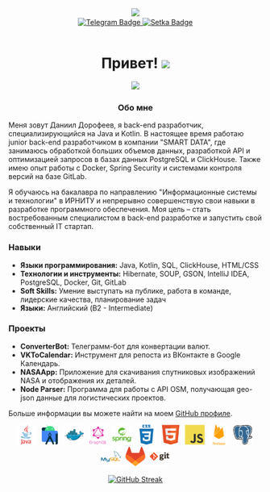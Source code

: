 <div id="header" align="center">
  <img src="https://media.giphy.com/media/M9gbBd9nbDrOTu1Mqx/giphy.gif" width="100"/>
</div>
<div id="badges" align="center">
  <a href="https://t.me/dorofeev_daniil">
    <img src="https://img.shields.io/badge/Telegram-blue?style=for-the-badge&logo=Telegram&logoColor=white" alt="Telegram Badge"/>
  </a>
  <a href="https://set.ki/QYvWi5U">
    <img src="https://img.shields.io/badge/Сетка-purple?style=for-the-badge&logo=site&logoColor=white" alt="Setka Badge"/>
  </a>
</div>
<div align="center">
<img src="https://komarev.com/ghpvc/?username=DorofeeVDaniil1&style=flat-square&color=blue" alt=""/>
  </div>
<h1 align="center">
Привет!  <img src="https://media.giphy.com/media/hvRJCLFzcasrR4ia7z/giphy.gif" width="30px"/>
</h1>

<div align="center">
  <img src="https://media.giphy.com/media/Tz30dcgKE3GCTYpxol/giphy.gif?cid=ecf05e47ffnhu2hr6aculow7h7r6zl1x2io13t0x0v86kg6t&ep=v1_gifs_search&rid=giphy.gif&ct=g"/>
</div>
<h3 align="center">
  Обо мне
</h3>
<div>

<p>Меня зовут Даниил Дорофеев, я back-end разработчик, специализирующийся на Java и Kotlin. В настоящее время работаю junior back-end разработчиком в компании "SMART DATA", где занимаюсь обработкой больших объемов данных, разработкой API и оптимизацией запросов в базах данных PostgreSQL и ClickHouse. Также имею опыт работы с Docker, Spring Security и системами контроля версий на базе GitLab.</p>

<p>Я обучаюсь на бакалавра по направлению "Информационные системы и технологии" в ИРНИТУ и непрерывно совершенствую свои навыки в разработке программного обеспечения. Моя цель – стать востребованным специалистом в back-end разработке и запустить свой собственный IT стартап.</p>

<h3>Навыки</h3>
<ul>
  <li><strong>Языки программирования:</strong> Java, Kotlin, SQL, ClickHouse, HTML/CSS</li>
  <li><strong>Технологии и инструменты:</strong> Hibernate, SOUP, GSON, IntelliJ IDEA, PostgreSQL, Docker, Git, GitLab</li>
  <li><strong>Soft Skills:</strong> Умение выступать на публике, работа в команде, лидерские качества, планирование задач</li>
  <li><strong>Языки:</strong> Английский (B2 - Intermediate)</li>
</ul>

<h3>Проекты</h3>
<ul>
  <li><strong>ConverterBot:</strong> Телеграмм-бот для конвертации валют.</li>
  <li><strong>VKToCalendar:</strong> Инструмент для репоста из ВКонтакте в Google Календарь.</li>
  <li><strong>NASAApp:</strong> Приложение для скачивания спутниковых изображений NASA и отображения их деталей.</li>
  <li><strong>Node Parser:</strong> Программа для работы с API OSM, получающая geo-json данные для логистических проектов.</li>
</ul>

<p>Больше информации вы можете найти на моем <a href="https://github.com/DorofeeVDaniil1">GitHub профиле</a>.</p>

</div>

<div align="center">
  <img src="https://github.com/devicons/devicon/blob/master/icons/java/java-original-wordmark.svg" title="Java" alt="Java" width="40" height="40"/>&nbsp;
  <img src="https://github.com/devicons/devicon/blob/master/icons/androidstudio/androidstudio-original.svg" title="Android" alt="Android" width="40" height="40"/>&nbsp;
  <img src="https://github.com/devicons/devicon/blob/master/icons/docker/docker-original.svg" title="Docker" alt="Docker" width="40" height="40"/>&nbsp;
  <img src="https://github.com/devicons/devicon/blob/master/icons/graphql/graphql-plain-wordmark.svg" title="GraphQL" alt="GraphQL" width="40" height="40"/>&nbsp;
  <img src="https://github.com/devicons/devicon/blob/master/icons/spring/spring-original-wordmark.svg" title="Spring" alt="Spring" width="40" height="40"/>&nbsp;
  <img src="https://github.com/devicons/devicon/blob/master/icons/css3/css3-plain-wordmark.svg"  title="CSS3" alt="CSS" width="40" height="40"/>&nbsp;
  <img src="https://github.com/devicons/devicon/blob/master/icons/html5/html5-original.svg" title="HTML5" alt="HTML" width="40" height="40"/>&nbsp;
  <img src="https://github.com/devicons/devicon/blob/master/icons/javascript/javascript-original.svg" title="JavaScript" alt="JavaScript" width="40" height="40"/>&nbsp;
  <img src="https://github.com/devicons/devicon/blob/master/icons/firebase/firebase-plain-wordmark.svg" title="Firebase" alt="Firebase" width="40" height="40"/>&nbsp;
   <img src="https://github.com/devicons/devicon/blob/master/icons/postgresql/postgresql-original.svg" title="PostgreSQL" alt="PostgreSQL" width="40" height="40"/>&nbsp;
  <img src="https://github.com/devicons/devicon/blob/master/icons/mysql/mysql-original-wordmark.svg" title="MySQL"  alt="MySQL" width="40" height="40"/>&nbsp;
   <img src="https://github.com/devicons/devicon/blob/master/icons/gitlab/gitlab-original.svg" title="GitLab" alt="GitLab" width="40" height="40"/>&nbsp;
  <img src="https://github.com/devicons/devicon/blob/master/icons/git/git-original-wordmark.svg" title="Git" **alt="Git" width="40" height="40"/>
</div>

<div align="center">

[![GitHub Streak](http://github-readme-streak-stats.herokuapp.com?user=DorofeeVDaniil1&theme=dark&background=000000)](https://git.io/streak-stats)



</div>



